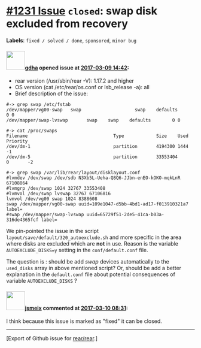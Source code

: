 [\#1231 Issue](https://github.com/rear/rear/issues/1231) `closed`: swap disk excluded from recovery
===================================================================================================

**Labels**: `fixed / solved / done`, `sponsored`, `minor bug`

#### <img src="https://avatars.githubusercontent.com/u/888633?u=cdaeb31efcc0048d3619651aa18dd4b76e636b21&v=4" width="50">[gdha](https://github.com/gdha) opened issue at [2017-03-09 14:42](https://github.com/rear/rear/issues/1231):

-   rear version (/usr/sbin/rear -V): 1.17.2 and higher
-   OS version (cat /etc/rear/os.conf or lsb\_release -a): all
-   Brief description of the issue:

<!-- -->

    #-> grep swap /etc/fstab
    /dev/mapper/vg00-swap   swap                    swap    defaults        0 0
    /dev/mapper/swap-lvswap       swap    swap    defaults        0 0

    #-> cat /proc/swaps
    Filename                                Type            Size    Used    Priority
    /dev/dm-1                               partition       4194300 1444    -1
    /dev/dm-5                               partition       33553404        0       -2

    #-> grep swap /var/lib/rear/layout/disklayout.conf
    #lvmdev /dev/swap /dev/sdb N3Xb5L-Ueha-Q8Q6-JJbn-enEO-kOKO-mqkLnR 67108864
    #lvmgrp /dev/swap 1024 32767 33553408
    #lvmvol /dev/swap lvswap 32767 67106816
    lvmvol /dev/vg00 swap 1024 8388608
    swap /dev/mapper/vg00-swap uuid=109e1047-d5bb-4bd1-ad17-f013910321a7 label=
    #swap /dev/mapper/swap-lvswap uuid=65729f51-2de5-41ca-b03a-316de4365fcf label=

We pin-pointed the issue in the script
`layout/save/default/320_autoexclude.sh` and more specific in the area
where disks are excluded which are **not** in use. Reason is the
variable `AUTOEXCLUDE_DISKS=y` setting in the `conf/default.conf` file.

The question is : should be add *swap* devices automatically to the
`used_disks` array in above mentioned script? Or, should be add a better
explanation in the `default.conf` file about potential consequences of
variable `AUTOEXCLUDE_DISKS` ?

#### <img src="https://avatars.githubusercontent.com/u/1788608?u=925fc54e2ce01551392622446ece427f51e2f0ce&v=4" width="50">[jsmeix](https://github.com/jsmeix) commented at [2017-03-10 08:31](https://github.com/rear/rear/issues/1231#issuecomment-285608695):

I think because this issue is marked as "fixed" it can be closed.

------------------------------------------------------------------------

\[Export of Github issue for
[rear/rear](https://github.com/rear/rear).\]
